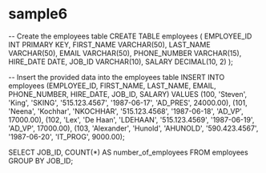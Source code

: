 # sample6

-- Create the employees table
CREATE TABLE employees (
    EMPLOYEE_ID INT PRIMARY KEY,
    FIRST_NAME VARCHAR(50),
    LAST_NAME VARCHAR(50),
    EMAIL VARCHAR(50),
    PHONE_NUMBER VARCHAR(15),
    HIRE_DATE DATE,
    JOB_ID VARCHAR(10),
    SALARY DECIMAL(10, 2)
);

-- Insert the provided data into the employees table
INSERT INTO employees (EMPLOYEE_ID, FIRST_NAME, LAST_NAME, EMAIL, PHONE_NUMBER, HIRE_DATE, JOB_ID, SALARY) VALUES
(100, 'Steven', 'King', 'SKING', '515.123.4567', '1987-06-17', 'AD_PRES', 24000.00),
(101, 'Neena', 'Kochhar', 'NKOCHHAR', '515.123.4568', '1987-06-18', 'AD_VP', 17000.00),
(102, 'Lex', 'De Haan', 'LDEHAAN', '515.123.4569', '1987-06-19', 'AD_VP', 17000.00),
(103, 'Alexander', 'Hunold', 'AHUNOLD', '590.423.4567', '1987-06-20', 'IT_PROG', 9000.00);

SELECT JOB_ID, COUNT(*) AS number_of_employees
FROM employees
GROUP BY JOB_ID;
